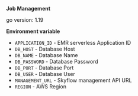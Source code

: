 **Job Management**

   go version: 1.19

**Environment variable**

 - `APPLICATION_ID` - EMR serverless Application ID
 - `DB_HOST` - Database Host
 - `DB_NAME` - Database Name
 - `DB_PASSWORD` - Database Password
 - `DB_PORT` - Database Port
 - `DB_USER` - Database User
 - `MANAGEMENT_URL` - Skyflow management API URL
 - `REGION` - AWS Region
